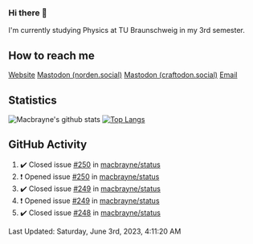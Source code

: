 ### Hi there 👋
I'm currently studying Physics at TU Braunschweig in my 3rd semester.

## How to reach me
[Website](https://florentin-schleuss.de)
<a rel="me" href="https://norden.social/@florentin">Mastodon (norden.social)</a>
<a rel="me" href="https://craftodon.social/@frodolon">Mastodon (craftodon.social)</a>
[Email](mailto:hello@macbrayne.de)

## Statistics
![Macbrayne's github stats](https://github-readme-stats.vercel.app/api?username=macbrayne&count_private=true&show_icons=true&hide_rank=true&custom_title=macbrayne's%20GitHub%20Stats)
[![Top Langs](https://github-readme-stats.vercel.app/api/top-langs/?username=macbrayne&exclude_repo=liftron&layout=compact)](https://github.com/anuraghazra/github-readme-stats)
## GitHub Activity

<!--RECENT_ACTIVITY:start-->
1. ✔️ Closed issue [#250](https://github.com/macbrayne/status/issues/250) in [macbrayne/status](https://github.com/macbrayne/status)
2. ❗️ Opened issue [#250](https://github.com/macbrayne/status/issues/250) in [macbrayne/status](https://github.com/macbrayne/status)
3. ✔️ Closed issue [#249](https://github.com/macbrayne/status/issues/249) in [macbrayne/status](https://github.com/macbrayne/status)
4. ❗️ Opened issue [#249](https://github.com/macbrayne/status/issues/249) in [macbrayne/status](https://github.com/macbrayne/status)
5. ✔️ Closed issue [#248](https://github.com/macbrayne/status/issues/248) in [macbrayne/status](https://github.com/macbrayne/status)
<!--RECENT_ACTIVITY:end-->

<!--RECENT_ACTIVITY:last_update-->
Last Updated: Saturday, June 3rd, 2023, 4:11:20 AM
<!--RECENT_ACTIVITY:last_update_end-->


<!--
**macbrayne/macbrayne** is a ✨ _special_ ✨ repository because its `README.md` (this file) appears on your GitHub profile.

Here are some ideas to get you started:

- 🔭 I’m currently working on ...
- 🌱 I’m currently learning ...
- 👯 I’m looking to collaborate on ...
- 🤔 I’m looking for help with ...
- 💬 Ask me about ...
- 📫 How to reach me: ...
- 😄 Pronouns: ...
- ⚡ Fun fact: ...
-->
